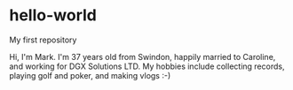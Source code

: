# hello-world
My first repository


Hi, I'm Mark. I'm 37 years old from Swindon, happily married to Caroline, and working for DGX Solutions LTD.
My hobbies include collecting records, playing golf and poker, and making vlogs :-)
